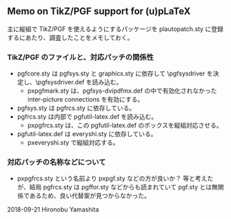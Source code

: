 ## Memo on TikZ/PGF support for (u)pLaTeX

主に縦組で TikZ/PGF を使えるようにするパッケージを
plautopatch.sty に登録するにあたり、調査したことをメモしておく。

### TikZ/PGF のファイルと、対応パッチの関係性

* pgfcore.sty は pgfsys.sty と graphicx.sty に依存して
  \pgfsysdriver を決定し、\pgfsysdriver.def を読み込む。
    - pxpgfmark.sty は、pgfsys-dvipdfmx.def の中で有効化されなかった
      inter-picture connections を有効にする。
* pgfsys.sty は pgfrcs.sty に依存している。
* pgfrcs.sty は内部で pgfutil-latex.def を読み込む。
  - pxpgfrcs.sty は、この pgfutil-latex.def のボックスを縦組対応させる。
* pgfutil-latex.def は everyshi.sty に依存している。
  - pxeveryshi.sty で縦組対応する。

### 対応パッチの名称などについて

* pxpgfrcs.sty という名前より pxpgf.sty などの方が良いか？
  等と考えたが、結局 pgfrcs.sty は pgffor.sty などからも読まれていて
  pgf.sty とは無関係であるため、良い代替案が見つからなかった。

2018-09-21
Hironobu Yamashita
